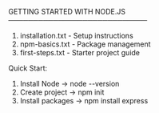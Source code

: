 GETTING STARTED WITH NODE.JS
────────────────────────────
1. installation.txt   - Setup instructions
2. npm-basics.txt    - Package management
3. first-steps.txt   - Starter project guide

Quick Start:
1. Install Node → node --version
2. Create project → npm init
3. Install packages → npm install express